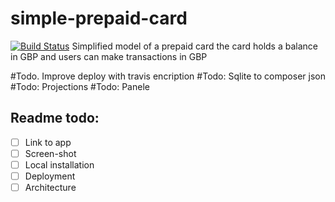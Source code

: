 # simple-prepaid-card
[![Build Status](https://travis-ci.org/lzakrzewski/simple-prepaid-card.svg?branch=master)](https://travis-ci.org/lzakrzewski/simple-prepaid-card)
Simplified model of a prepaid card the card holds a balance in GBP and users can make transactions in GBP

#Todo. Improve deploy with travis encription
#Todo: Sqlite to composer json
#Todo: Projections
#Todo: Panele

## Readme todo:
- [ ] Link to app
- [ ] Screen-shot
- [ ] Local installation
- [ ] Deployment
- [ ] Architecture